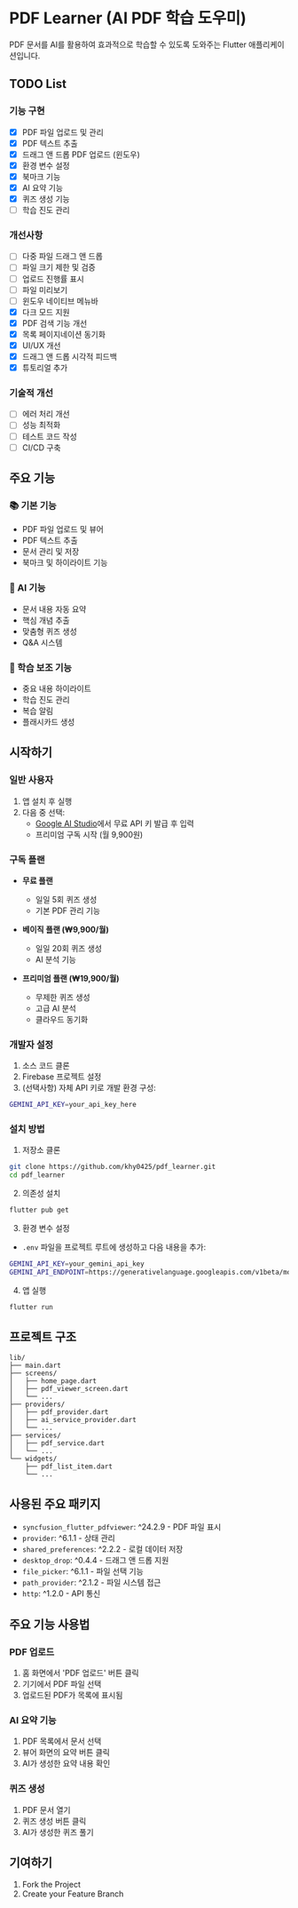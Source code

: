 # PDF Learner (AI PDF 학습 도우미)

PDF 문서를 AI를 활용하여 효과적으로 학습할 수 있도록 도와주는 Flutter 애플리케이션입니다.

## TODO List

### 기능 구현
- [x] PDF 파일 업로드 및 관리
- [x] PDF 텍스트 추출
- [x] 드래그 앤 드롭 PDF 업로드 (윈도우)
- [x] 환경 변수 설정
- [x] 북마크 기능
- [X] AI 요약 기능
- [X] 퀴즈 생성 기능
- [ ] 학습 진도 관리

### 개선사항
- [ ] 다중 파일 드래그 앤 드롭
- [ ] 파일 크기 제한 및 검증
- [ ] 업로드 진행률 표시
- [ ] 파일 미리보기
- [ ] 윈도우 네이티브 메뉴바
- [x] 다크 모드 지원
- [x] PDF 검색 기능 개선
- [x] 목록 페이지네이션 동기화
- [x] UI/UX 개선
- [x] 드래그 앤 드롭 시각적 피드백
- [x] 튜토리얼 추가

### 기술적 개선
- [ ] 에러 처리 개선
- [ ] 성능 최적화
- [ ] 테스트 코드 작성
- [ ] CI/CD 구축

## 주요 기능

### 📚 기본 기능
- PDF 파일 업로드 및 뷰어
- PDF 텍스트 추출
- 문서 관리 및 저장
- 북마크 및 하이라이트 기능

### 🤖 AI 기능
- 문서 내용 자동 요약
- 핵심 개념 추출
- 맞춤형 퀴즈 생성
- Q&A 시스템

### 📝 학습 보조 기능
- 중요 내용 하이라이트
- 학습 진도 관리
- 복습 알림
- 플래시카드 생성

## 시작하기

### 일반 사용자
1. 앱 설치 후 실행
2. 다음 중 선택:
   - [Google AI Studio](https://makersuite.google.com/app/apikey)에서 무료 API 키 발급 후 입력
   - 프리미엄 구독 시작 (월 9,900원)

### 구독 플랜
- **무료 플랜**
  - 일일 5회 퀴즈 생성
  - 기본 PDF 관리 기능

- **베이직 플랜 (₩9,900/월)**
  - 일일 20회 퀴즈 생성
  - AI 분석 기능
  
- **프리미엄 플랜 (₩19,900/월)**
  - 무제한 퀴즈 생성
  - 고급 AI 분석
  - 클라우드 동기화

### 개발자 설정
1. 소스 코드 클론
2. Firebase 프로젝트 설정
3. (선택사항) 자체 API 키로 개발 환경 구성:
```bash
GEMINI_API_KEY=your_api_key_here
```

### 설치 방법

1. 저장소 클론
```bash
git clone https://github.com/khy0425/pdf_learner.git
cd pdf_learner
```

2. 의존성 설치
```bash
flutter pub get
```

3. 환경 변수 설정
- `.env` 파일을 프로젝트 루트에 생성하고 다음 내용을 추가:

```bash
GEMINI_API_KEY=your_gemini_api_key
GEMINI_API_ENDPOINT=https://generativelanguage.googleapis.com/v1beta/models/gemini-pro:generateContent
```

4. 앱 실행
```bash
flutter run
```

## 프로젝트 구조

```
lib/
├── main.dart
├── screens/
│   ├── home_page.dart
│   ├── pdf_viewer_screen.dart
│   └── ...
├── providers/
│   ├── pdf_provider.dart
│   ├── ai_service_provider.dart
│   └── ...
├── services/
│   ├── pdf_service.dart
│   └── ...
└── widgets/
    ├── pdf_list_item.dart
    └── ...
```

## 사용된 주요 패키지

- `syncfusion_flutter_pdfviewer`: ^24.2.9 - PDF 파일 표시
- `provider`: ^6.1.1 - 상태 관리
- `shared_preferences`: ^2.2.2 - 로컬 데이터 저장
- `desktop_drop`: ^0.4.4 - 드래그 앤 드롭 지원
- `file_picker`: ^6.1.1 - 파일 선택 기능
- `path_provider`: ^2.1.2 - 파일 시스템 접근
- `http`: ^1.2.0 - API 통신

## 주요 기능 사용법

### PDF 업로드
1. 홈 화면에서 'PDF 업로드' 버튼 클릭
2. 기기에서 PDF 파일 선택
3. 업로드된 PDF가 목록에 표시됨

### AI 요약 기능
1. PDF 목록에서 문서 선택
2. 뷰어 화면의 요약 버튼 클릭
3. AI가 생성한 요약 내용 확인

### 퀴즈 생성
1. PDF 문서 열기
2. 퀴즈 생성 버튼 클릭
3. AI가 생성한 퀴즈 풀기

## 기여하기

1. Fork the Project
2. Create your Feature Branch